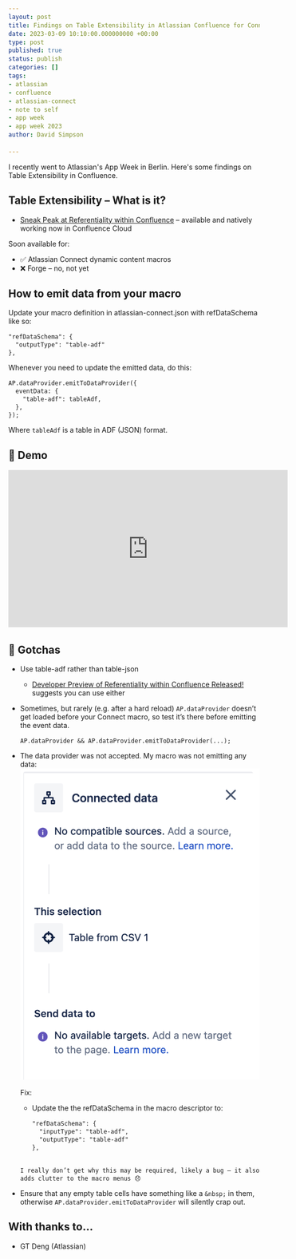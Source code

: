 ```yaml
---
layout: post
title: Findings on Table Extensibility in Atlassian Confluence for Connect Apps
date: 2023-03-09 10:10:00.000000000 +00:00
type: post
published: true
status: publish
categories: []
tags:
- atlassian
- confluence
- atlassian-connect
- note to self
- app week
- app week 2023
author: David Simpson

---
```


I recently went to Atlassian's App Week in Berlin. Here's some findings on Table Extensibility in Confluence.

## Table Extensibility – What is it?

- [Sneak Peak at Referentiality within Confluence](https://community.developer.atlassian.com/t/sneak-peak-at-referentiality-within-confluence/52829) – available and natively working now in Confluence Cloud

Soon available for:

- ✅ Atlassian Connect dynamic content macros
- ❌ Forge – no, not yet

## How to emit data from your macro

Update your macro definition in atlassian-connect.json with refDataSchema like so:

```
"refDataSchema": {
  "outputType": "table-adf"
},
```

Whenever you need to update the emitted data, do this:

```
AP.dataProvider.emitToDataProvider({
  eventData: {
    "table-adf": tableAdf,
  },
});
```

Where `tableAdf` is a table in ADF (JSON) format. 

## 🚀 Demo

<iframe width="560" height="315" src="https://www.youtube.com/embed/TXeJF_6s0A0" title="YouTube video player" frameborder="0" allow="accelerometer; autoplay; clipboard-write; encrypted-media; gyroscope; picture-in-picture; web-share" allowfullscreen></iframe>

## 🤷 Gotchas

- Use table-adf rather than table-json 
  - [Developer Preview of Referentiality within Confluence Released!](https://community.developer.atlassian.com/t/developer-preview-of-referentiality-within-confluence-released/54329) suggests you can use either
- Sometimes, but rarely (e.g. after a hard reload) `AP.dataProvider` doesn’t get loaded before your Connect macro, so test it’s there before emitting the event data.
  ```
  AP.dataProvider && AP.dataProvider.emitToDataProvider(...);
  ```
- The data provider was not accepted. My macro was not emitting any data: 
  <img src="/wp-content/uploads/2023/table-extensibility.png" />

  Fix:
  
  - Update the the refDataSchema in the macro descriptor to:
    ```
    "refDataSchema": {
      "inputType": "table-adf",
      "outputType": "table-adf"
    }, 
   ```
   
   I really don’t get why this may be required, likely a bug – it also adds clutter to the macro menus 😞
- Ensure that any empty table cells have something like a `&nbsp;` in them, otherwise `AP.dataProvider.emitToDataProvider` will silently crap out.

## With thanks to…

- GT Deng (Atlassian)